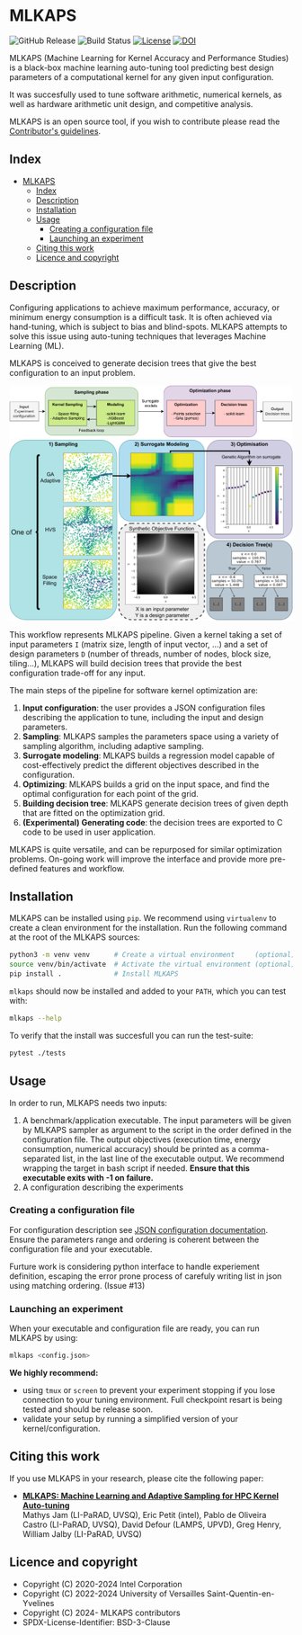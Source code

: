 # MLKAPS

![GitHub Release](https://img.shields.io/github/v/release/MLCGO/MLKAPS)
![Build Status](https://github.com/MLCGO/MLKAPS/actions/workflows/python-app.yaml/badge.svg?branch=main)
[![License](https://img.shields.io/badge/License-BSD_3--Clause-blue.svg)](https://opensource.org/licenses/BSD-3-Clause)
[![DOI](https://zenodo.org/badge/DOI/10.5281/zenodo.15124953.svg)](https://doi.org/10.5281/zenodo.15124953)

MLKAPS (Machine Learning for Kernel Accuracy and Performance Studies) is a black-box machine learning auto-tuning tool predicting best design parameters of a computational kernel for any given input configuration.

It was succesfully used to tune software arithmetic, numerical kernels, as well as hardware arithmetic unit design, and competitive analysis.

MLKAPS is an open source tool, if you wish to contribute please read the [Contributor's guidelines](CONTRIBUTING.md).

## Index

- [MLKAPS](#mlkaps)
  - [Index](#index)
  - [Description](#description)
  - [Installation](#installation)
  - [Usage](#usage)
    - [Creating a configuration file](#creating-a-configuration-file)
    - [Launching an experiment](#launching-an-experiment)
  - [Citing this work](#citing-this-work)
  - [Licence and copyright](#licence-and-copyright)
 
## Description

Configuring applications to achieve maximum performance, accuracy, or minimum energy consumption is a difficult task. It is often achieved via hand-tuning, which is subject to bias and blind-spots. MLKAPS attempts to solve this issue using auto-tuning techniques that leverages Machine Learning (ML).

MLKAPS is conceived to generate decision trees that give the best configuration to an input problem.

![MLKAPS workflow chart](doc/workflow.png)
![MLKAPS workflow chart](doc/illustrated_workflow.png)

This workflow represents MLKAPS pipeline. Given a kernel taking a set of input parameters `I` (matrix size, length of input vector, ...) and a set of design parameters `D` (number of threads, number of nodes, block size, tiling...), MLKAPS will build decision trees that provide the best configuration trade-off for any input.

The main steps of the pipeline for software kernel optimization are:

1. **Input configuration**: the user provides a JSON configuration files describing the application to tune, including the input and design parameters.
2. **Sampling**: MLKAPS samples the parameters space using a variety of sampling algorithm, including adaptive sampling.
4. **Surrogate modeling**: MLKAPS builds a regression model capable of cost-effectively predict the different objectives described in the configuration.
5. **Optimizing**: MLKAPS builds a grid on the input space, and find the optimal configuration for each point of the grid.
6. **Building decision tree**: MLKAPS generate decision trees of given depth that are fitted on the optimization grid.
7. **(Experimental) Generating code**: the decision trees are exported to C code to be used in user application.

MLKAPS is quite versatile, and can be repurposed for similar optimization problems. On-going work will improve the interface and provide more pre-defined features and workflow.

## Installation

MLKAPS can be installed using `pip`. We recommend using `virtualenv` to create a clean environment for the installation.
Run the following command at the root of the MLKAPS sources:

```bash
python3 -m venv venv      # Create a virtual environment     (optional)
source venv/bin/activate  # Activate the virtual environment (optional)
pip install .             # Install MLKAPS
```

`mlkaps` should now be installed and added to your `PATH`, which you can test with:
```bash
mlkaps --help
```

To verify that the install was succesfull you can run the test-suite:

```bash
pytest ./tests
```

## Usage

In order to run, MLKAPS needs two inputs:

1. A benchmark/application executable. The input parameters will be given by MLKAPS sampler as argument to the script in the order defined in the configuration file. The output objectives (execution time, energy consumption, numerical accuracy) should be printed as a comma-separated list, in the last line of the executable output. We recommend wrapping the target in bash script if needed. **Ensure that this executable exits with -1 on failure.**
2. A configuration describing the experiments

### Creating a configuration file

For configuration description see [JSON configuration documentation](doc/json_conf.md). Ensure the parameters range and ordering is coherent between the configuration file and your executable.

Furture work is considering python interface to handle experiement definition, escaping the error prone process of carefuly writing list in json using matching ordering. (Issue #13)

### Launching an experiment

When your executable and configuration file are ready, you can run MLKAPS by using:

```bash
mlkaps <config.json> 
```

**We highly recommend:**

* using `tmux` or `screen` to prevent your experiment stopping if you lose connection to your tuning environment. Full checkpoint resart is being tested and should be release soon. 
* validate your setup by running a simplified version of your kernel/configuration.

## Citing this work

If you use MLKAPS in your research, please cite the following paper:

* [**MLKAPS: Machine Learning and Adaptive Sampling for HPC Kernel Auto-tuning**](https://arxiv.org/abs/2501.05811) <br> Mathys Jam (LI-PaRAD, UVSQ), Eric Petit (intel), Pablo de Oliveira Castro (LI-PaRAD, UVSQ), David Defour (LAMPS, UPVD), Greg Henry, William Jalby (LI-PaRAD, UVSQ)

## Licence and copyright

* Copyright (C) 2020-2024 Intel Corporation
* Copyright (C) 2022-2024 University of Versailles Saint-Quentin-en-Yvelines
* Copyright (C) 2024-  MLKAPS contributors
* SPDX-License-Identifier: BSD-3-Clause
